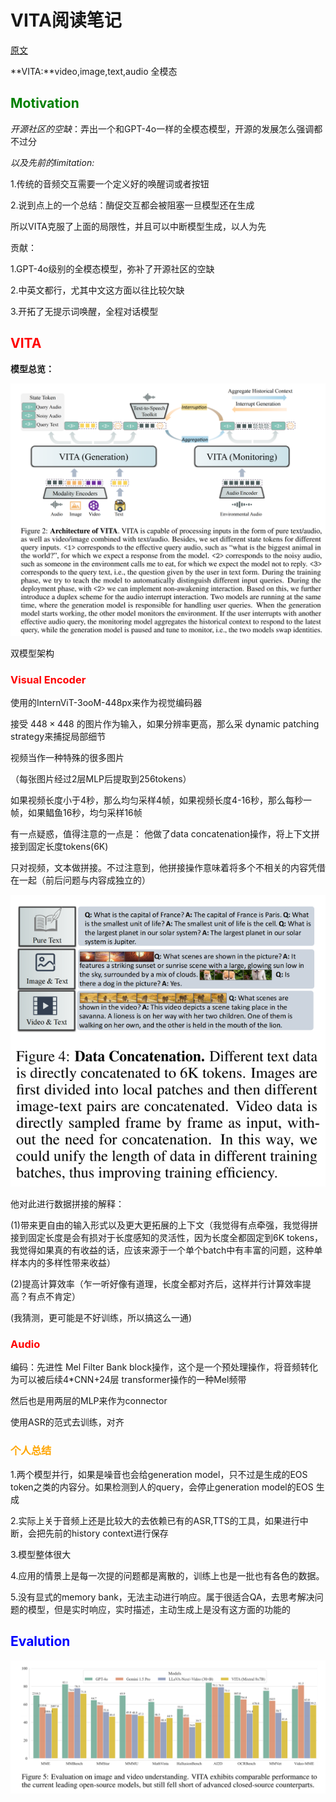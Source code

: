 <h1>VITA阅读笔记</h1>



[原文](https://arxiv.org/pdf/2408.05211)



**VITA:**video,image,text,audio 全模态



<h2><font color=green>Motivation</font></h2>

*开源社区的空缺*：弄出一个和GPT-4o一样的全模态模型，开源的发展怎么强调都不过分

*以及先前的limitation:*

1.传统的音频交互需要一个定义好的唤醒词或者按钮

2.说到点上的一个总结：酶促交互都会被阻塞一旦模型还在生成



所以VITA克服了上面的局限性，并且可以中断模型生成，以人为先

贡献：

1.GPT-4o级别的全模态模型，弥补了开源社区的空缺

2.中英文都行，尤其中文这方面以往比较欠缺

3.开拓了无提示词唤醒，全程对话模型



<h2><font color=red>VITA</font></h2>

**模型总览：**

![VITA(1)](../论文阅读笔记/img/VITA(1).png)

双模型架构



<h3><font color=red>Visual Encoder</font></h3>

使用的InternViT-3ooM-448px来作为视觉编码器

接受 $448\times 448$ 的图片作为输入，如果分辨率更高，那么采 dynamic patching strategy来捕捉局部细节

视频当作一种特殊的很多图片

（每张图片经过2层MLP后提取到256tokens）



如果视频长度小于4秒，那么均匀采样4帧，如果视频长度4-16秒，那么每秒一帧，如果鲳鱼16秒，均匀采样16帧



有一点疑惑，值得注意的一点是：
他做了data concatenation操作，将上下文拼接到固定长度tokens(6K)

只对视频，文本做拼接。不过注意到，他拼接操作意味着将多个不相关的内容凭借在一起（前后问题与内容成独立的）

![VITA(2)](../论文阅读笔记/img/VITA(2).png)



他对此进行数据拼接的解释：

(1)带来更自由的输入形式以及更大更拓展的上下文（我觉得有点牵强，我觉得拼接到固定长度是会有损对于长度感知的灵活性，因为长度全都固定到6K tokens，我觉得如果真的有收益的话，应该来源于一个单个batch中有丰富的问题，这种单样本内的多样性带来收益）

(2)提高计算效率（乍一听好像有道理，长度全都对齐后，这样并行计算效率提高？有点不肯定）

(我猜测，更可能是不好训练，所以搞这么一通)





<h3><font color=red>Audio</font></h3>

编码：先进性 Mel Filter Bank block操作，这个是一个预处理操作，将音频转化为可以被后续4*CNN+24层 transformer操作的一种Mel频带

然后也是用两层的MLP来作为connector

使用ASR的范式去训练，对齐



<h3><font color=orange>个人总结</font></h3>

1.两个模型并行，如果是噪音也会给generation model，只不过是生成的EOS token之类的内容分。如果检测到人的query，会停止generation model的EOS 生成

2.实际上关于音频上还是比较大的去依赖已有的ASR,TTS的工具，如果进行中断，会把先前的history context进行保存

3.模型整体很大

4.应用的情景上是每一次提的问题都是离散的，训练上也是一批也有各色的数据。

5.没有显式的memory bank，无法主动进行响应。属于很适合QA，去思考解决问题的模型，但是实时响应，实时描述，主动生成上是没有这方面的功能的





<h2><font color=blue>Evalution</font></h2>

![VITA(3)](../论文阅读笔记/img/VITA(3).png)